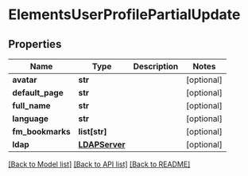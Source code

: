 # ElementsUserProfilePartialUpdate

## Properties

Name | Type | Description | Notes
------------ | ------------- | ------------- | -------------
**avatar** | **str** |  | [optional] 
**default_page** | **str** |  | [optional] 
**full_name** | **str** |  | [optional] 
**language** | **str** |  | [optional] 
**fm_bookmarks** | **list[str]** |  | [optional] 
**ldap** | [**LDAPServer**](LDAPServer.md) |  | [optional] 

[[Back to Model list]](../#documentation-for-models) [[Back to API list]](../#documentation-for-api-endpoints) [[Back to README]](../)


